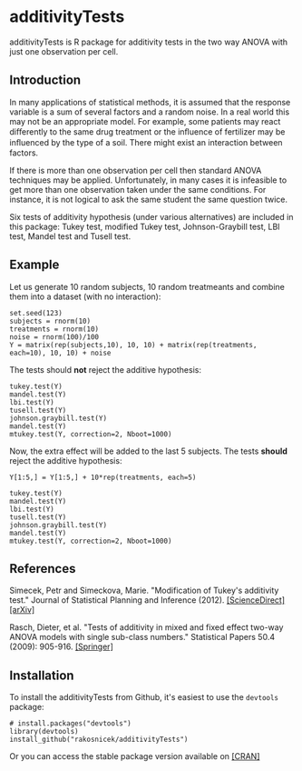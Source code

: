 # additivityTests

additivityTests is R package for additivity tests in the two way ANOVA with just one observation per cell.

## Introduction

In many applications of statistical methods, it is assumed that the response
variable is a sum of several factors and a random noise. In a real world this may
not be an appropriate model. For example, some patients may react diﬀerently
to the same drug treatment or the inﬂuence of fertilizer may be inﬂuenced
by the type of a soil. There might exist an interaction between factors. 

If there is more than one observation per cell then standard ANOVA techniques
may be applied. Unfortunately, in many cases it is infeasible to get
more than one observation taken under the same conditions. For instance, it
is not logical to ask the same student the same question twice.

Six tests of additivity hypothesis (under various alternatives) are included in this package: 
Tukey test, modified Tukey test, Johnson-Graybill test, LBI test, Mandel test and Tusell test.

## Example

Let us generate 10 random subjects, 10 random treatmeants and combine them into a dataset (with no interaction):

    set.seed(123)
    subjects = rnorm(10)
    treatments = rnorm(10)
    noise = rnorm(100)/100
    Y = matrix(rep(subjects,10), 10, 10) + matrix(rep(treatments, each=10), 10, 10) + noise

The tests should **not** reject the additive hypothesis: 

    tukey.test(Y)
    mandel.test(Y)
    lbi.test(Y)
    tusell.test(Y)
    johnson.graybill.test(Y)
    mandel.test(Y)
    mtukey.test(Y, correction=2, Nboot=1000)
    
Now, the extra effect will be added to the last 5 subjects. The tests **should** reject the additive hypothesis:   
    
    Y[1:5,] = Y[1:5,] + 10*rep(treatments, each=5)
    
    tukey.test(Y)
    mandel.test(Y)
    lbi.test(Y)
    tusell.test(Y)
    johnson.graybill.test(Y)
    mandel.test(Y)
    mtukey.test(Y, correction=2, Nboot=1000)

## References

Simecek, Petr and Simeckova, Marie. "Modification of Tukey's additivity test." Journal of Statistical Planning and Inference (2012). [[ScienceDirect]](http://www.sciencedirect.com/science/article/pii/S037837581200239X) [[arXiv]](http://arxiv.org/abs/1207.2883)

Rasch, Dieter, et al. "Tests of additivity in mixed and fixed effect two-way ANOVA models with single sub-class numbers." Statistical Papers 50.4 (2009): 905-916. [[Springer]](http://rd.springer.com/article/10.1007/s00362-009-0254-4#page-1)

## Installation

To install the additivityTests from Github, it's easiest to use the `devtools` package:

    # install.packages("devtools")
    library(devtools)
    install_github("rakosnicek/additivityTests")

Or you can access the stable package version available on [[CRAN]](http://cran.r-project.org/web/packages/additivityTests/)

